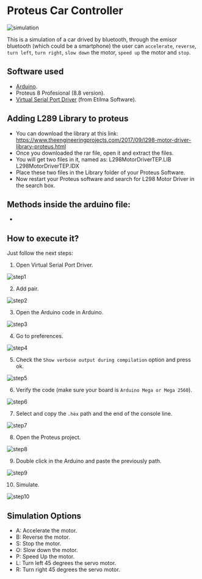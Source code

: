 # Proteus Car Controller

![simulation](assets/simulation.gif)

This is a simulation of a car drived by bluetooth, through the emisor bluetooth (which could be a smartphone) the user can `accelerate`, `reverse`, `turn left`, `turn right`, `slow down` the motor, `speed up` the motor and `stop`.

## Software used

- [Arduino](arduino.cc).
- Proteus 8 Profesional (8.8 version).
- [Virtual Serial Port Driver](https://www.eltima.com/vspd-post-download.html) (from Etilma Software).

## Adding L289 Library to proteus
- You can download the library at this link: https://www.theengineeringprojects.com/2017/09/l298-motor-driver-library-proteus.html 
- Once you downloaded the rar file, open it and extract the files.
- You will get two files in it, named as:
    L298MotorDriverTEP.LIB
    L298MotorDriverTEP.IDX
- Place these two files in the Library folder of your Proteus Software.
- Now restart your Proteus software and search for L298 Motor Driver in the search box.

## Methods inside the arduino file:
- 

## How to execute it?

Just follow the next steps:

1. Open Virtual Serial Port Driver.

![step1](assets/step1.png)

2. Add pair.

![step2](assets/step2.jpg)

3. Open the Arduino code in Arduino.

![step3](assets/step3.png)

4. Go to preferences.

![step4](assets/step4.png)

5. Check the `Show verbose output during compilation` option and press ok.

![step5](assets/step5.jpg)

6. Verify the code (make sure your board is `Arduino Mega or Mega 2560`).

![step6](assets/step6.png)

7. Select and copy the `.hex` path and the end of the console line.

![step7](assets/step7.png)

8. Open the Proteus project.

![step8](assets/step8.png)

9. Double click in the Arduino and paste the previously path.

![step9](assets/step9.jpg)

10. Simulate.

![step10](assets/step10.png)

## Simulation Options

- A: Accelerate the motor.
- B: Reverse the motor.
- S: Stop the motor.
- O: Slow down the motor.
- P: Speed Up the motor.
- L: Turn left 45 degrees the servo motor.
- R: Turn right 45 degrees the servo motor.

